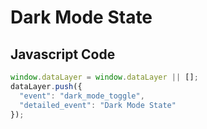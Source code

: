 # Dark Mode State

### 

## Javascript Code
```js
window.dataLayer = window.dataLayer || [];
dataLayer.push({
  "event": "dark_mode_toggle",
  "detailed_event": "Dark Mode State"
});
```








